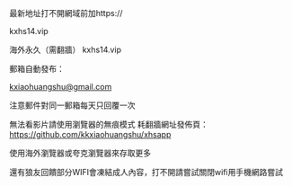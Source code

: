 最新地址打不開網域前加https://

kxhs14.vip

海外永久（需翻牆） kxhs14.vip



郵箱自動發布：

kxiaohuangshu@gmail.com

注意郵件對同一郵箱每天只回覆一次

無法看影片請使用瀏覽器的無痕模式 耗翻牆網址發佈頁：https://github.com/kkxiaohuangshu/xhsapp

使用海外瀏覽器或夸克瀏覽器來存取更多

還有狼友回饋部分WIFI會凍結成人內容，打不開請嘗試關閉wifi用手機網路嘗試
